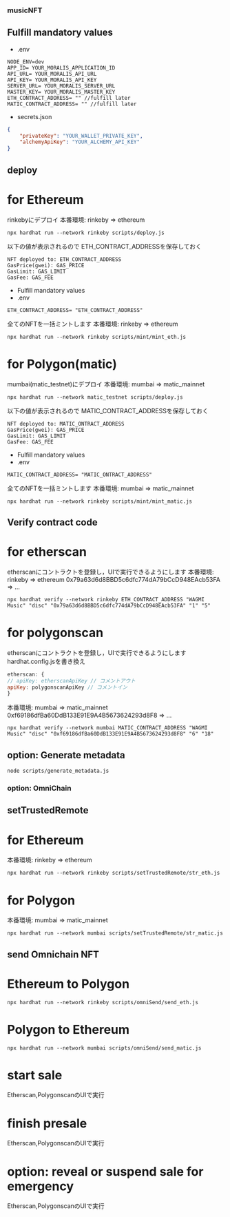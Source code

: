 ### musicNFT

## Fulfill mandatory values
* .env
```
NODE_ENV=dev
APP_ID= YOUR_MORALIS_APPLICATION_ID
API_URL= YOUR_MORALIS_API_URL
API_KEY= YOUR_MORALIS_API_KEY
SERVER_URL= YOUR_MORALIS_SERVER_URL
MASTER_KEY= YOUR_MORALIS_MASTER_KEY
ETH_CONTRACT_ADDRESS= "" //fulfill later
MATIC_CONTRACT_ADDRESS= "" //fulfill later
```
* secrets.json
```json
{
    "privateKey": "YOUR_WALLET_PRIVATE_KEY",
    "alchemyApiKey": "YOUR_ALCHEMY_API_KEY"
}
```
## deploy
# for Ethereum
rinkebyにデプロイ
本番環境: rinkeby => ethereum
```
npx hardhat run --network rinkeby scripts/deploy.js
```
以下の値が表示されるので
ETH_CONTRACT_ADDRESSを保存しておく
```
NFT deployed to: ETH_CONTRACT_ADDRESS
GasPrice(gwei): GAS_PRICE
GasLimit: GAS_LIMIT
GasFee: GAS_FEE
```
* Fulfill mandatory values
* .env
```
ETH_CONTRACT_ADDRESS= "ETH_CONTRACT_ADDRESS"
```
全てのNFTを一括ミントします
本番環境: rinkeby => ethereum
```
npx hardhat run --network rinkeby scripts/mint/mint_eth.js
```
# for Polygon(matic)
mumbai(matic_testnet)にデプロイ
本番環境: mumbai => matic_mainnet
```
npx hardhat run --network matic_testnet scripts/deploy.js
```
以下の値が表示されるので
MATIC_CONTRACT_ADDRESSを保存しておく
```
NFT deployed to: MATIC_ONTRACT_ADDRESS
GasPrice(gwei): GAS_PRICE
GasLimit: GAS_LIMIT
GasFee: GAS_FEE
```
* Fulfill mandatory values
* .env
```
MATIC_CONTRACT_ADDRESS= "MATIC_ONTRACT_ADDRESS"
```
全てのNFTを一括ミントします
本番環境: mumbai => matic_mainnet
```
npx hardhat run --network rinkeby scripts/mint/mint_matic.js
```
## Verify contract code
# for etherscan
etherscanにコントラクトを登録し，UIで実行できるようにします
本番環境: rinkeby => ethereum
          0x79a63d6d8BBD5c6dfc774dA79bCcD948EAcb53FA => ...
```
npx hardhat verify --network rinkeby ETH_CONTRACT_ADDRESS "WAGMI Music" "disc" "0x79a63d6d8BBD5c6dfc774dA79bCcD948EAcb53FA" "1" "5"
```
# for polygonscan
etherscanにコントラクトを登録し，UIで実行できるようにします
hardhat.config.jsを書き換え
```js
etherscan: {
// apiKey: etherscanApiKey // コメントアウト
apiKey: polygonscanApiKey // コメントイン
}
```
本番環境: mumbai => matic_mainnet
          0xf69186dfBa60DdB133E91E9A4B5673624293d8F8 => ...
```
npx hardhat verify --network mumbai MATIC_CONTRACT_ADDRESS "WAGMI Music" "disc" "0xf69186dfBa60DdB133E91E9A4B5673624293d8F8" "6" "18"
```
## option: Generate metadata
```
node scripts/generate_metadata.js
```
### option: OmniChain
## setTrustedRemote
# for Ethereum
本番環境: rinkeby => ethereum
```
npx hardhat run --network rinkeby scripts/setTrustedRemote/str_eth.js
```
# for Polygon
本番環境: mumbai => matic_mainnet
```
npx hardhat run --network mumbai scripts/setTrustedRemote/str_matic.js
```
## send Omnichain NFT
# Ethereum to Polygon
```
npx hardhat run --network rinkeby scripts/omniSend/send_eth.js
```
# Polygon to Ethereum
```
npx hardhat run --network mumbai scripts/omniSend/send_matic.js
```
# start sale
Etherscan,PolygonscanのUIで実行
# finish presale
Etherscan,PolygonscanのUIで実行
# option: reveal or suspend sale for emergency
Etherscan,PolygonscanのUIで実行
